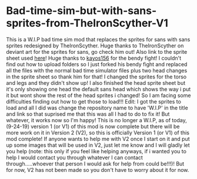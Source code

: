 # Bad-time-sim-but-with-sans-sprites-from-TheIronScyther-V1
This is a W.I.P bad time sim mod that replaces the sprites for sans with sans sprites redesigned by TheIronScyther.
Huge thanks to TheIronScyther on deviant art for the sprites for sans, go check him out! Also link to the sprite sheet used <a href="https://www.deviantart.com/theironscyther/art/Sans-Battle-Sprite-Redesign-639918966">here</a>! 
Huge thanks to <a href="https://github.com/kayos156">kayos156</a> for the bendy fight! I couldn't find out how to upload folders so I just forked his bendy fight and replaced all the files with the normal bad time simulator files plus two head changes in the sprite sheet so thank him for that!
I changed the sprites for the torso and legs and they didn't show up! I also finished the head sprite sheet but it's only showing one head the default sans head which shows the way i put it but wont show the rest of the head sprites i changed! So I am facing some difficulties finding out how to get those to load!!!
Edit: I got the sprites to load and all I did was change the repository name to have 'W.I.P' in the title and link so that suprised me that this was all I had to do to fix it! But whatever, it works now so I'm happy!
This is no longer a W.I.P, as of today, (9-24-19) version 1 (or V1) of this mod is now complete but there will be more work on it in Version 2 (V2), so this is officially Version 1 (or V1) of this mod complete! If anyone wants to help me with V2 once I start on it and put up some images that will be used in V2, just let me know and I will gladly let you help (note: this only if you feel like helping anyways, if i wanted you to help I would contact you through whatever I can contact through.....whoever that person I would ask for help from could be!!!)! But for now, V2 has not been made so you don't have to worry about it for now.
